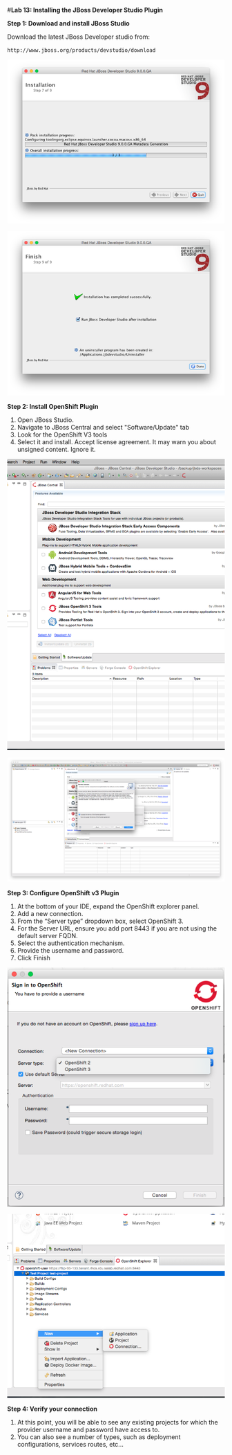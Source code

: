 #**Lab 13: Installing the JBoss Developer Studio Plugin**

**Step 1: Download and install JBoss Studio**

Download the latest JBoss Developer studio from:

    http://www.jboss.org/products/devstudio/download

![image](images/jboss_install_1.png)

![image](images/jboss_install_2.png)


**Step 2: Install OpenShift Plugin**

1. Open JBoss Studio.
2. Navigate to JBoss Central and select "Software/Update" tab
3. Look for the OpenShift V3 tools
4. Select it and install. Accept license agreement. It may warn you about unsigned content. Ignore it.

![image](images/jboss_install_3.png)

![image](images/jboss_install_4.png)


**Step 3: Configure OpenShift v3 Plugin**

1. At the bottom of your IDE, expand the OpenShift explorer panel.
2. Add a new connection.
3. From the “Server type” dropdown box, select OpenShift 3.
4. For the Server URL, ensure you add port 8443 if you are not using the default server FQDN.
5. Select the authentication mechanism.
6. Provide the username and password.
7. Click Finish

![image](images/jboss_install_5.png)

![image](images/jboss_install_6.png)


**Step 4: Verify your connection**

1. At this point, you will be able to see any existing projects for which the provider username and password have access to.
2. You can also see a number of types, such as deployment configurations, services routes, etc...